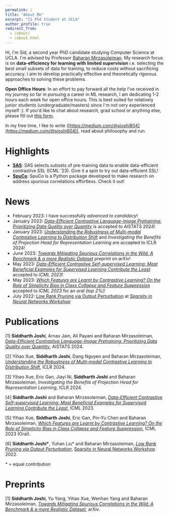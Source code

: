 ```yaml
---
permalink: /
title: "About Me"
excerpt: "CS Phd Student at UCLA"
author_profile: true
redirect_from: 
  - /about/
  - /about.html
---
```


Hi, I'm Sid, a second year PhD candidate studying Computer Science at UCLA.
I'm advised by Professor [Baharan Mirzasoleiman](http://web.cs.ucla.edu/~baharan/).
My research focus is on **data-efficiency for learning with limited supervision** i.e. selecting the best small subsets of data for training, to reduce costs without sacrificing accuracy. I aim to develop practically effective and theoretically rigorous approaches to solving these problems.

**Open Office Hours**: In an effort to pay forward all the help I've received in my journey so far in pursuing a career in ML research, I am dedicating 1-2 hours each week for open office hours. This is best suited for relatively junior students (undergraduate/masters) since I'm not very experienced myself :). If you'd like to chat about research, grad school or anything else, please fill out [this form](https://forms.gle/bKrKo3s7Td6Gnkgr7).

In my free time, I like to write ([https://medium.com/@sjoshi804](https://medium.com/@sjoshi804)), read about philosophy and run.

Highlights
======

* **[SAS](https://github.com/sjoshi804/sas-data-efficient-contrastive-learning/tree/master)**: SAS selects subsets of pre-training data to enable data-efficient contrastive SSL (ICML '23). Give it a spin to try out data-efficient SSL!
* **[SpuCo](https://spuco.readthedocs.io/en/latest/)**: SpuCo is a Python package developed to make research on address spurious correlations effortless. Check it out!

News
======

* February 2023: I have successfully *advanced to candidacy*!
* January 2023: *[Data-Efficient Contrastive Language-Image Pretraining: Prioritizing Data Quality over Quantity](https://arxiv.org/abs/2403.12267)* is accepted to AISTATS 2024!
* January 2023: *[Understanding the Robustness of Multi-modal Contrastive Learning to Distribution Shift](https://arxiv.org/abs/2310.04971)* and *Investigating the Benefits of Projection Head for Representation Learning* are accepted to ICLR 2024!
* June 2023: *[Towards Mitigating Spurious Correlations in the Wild: A Benchmark & a more Realistic Dataset](https://arxiv.org/abs/2306.11957)* preprint on arXiv!
* May 2023: *[Data-Efficient Contrastive Self-supervised Learning: Most Beneficial Examples for Supervised Learning Contribute the Least](https://sjoshi804.github.io/data-efficient-contrastive-learning/)* accepted to *ICML 2023*!
* May 2023: *[Which Features are Learnt by Contrastive Learning? On the Role of Simplicity Bias in Class Collapse and Feature Suppression](https://sjoshi804.github.io/icml-cc-fs/)* accepted to *ICML 2023* for an *oral (top 2%)*!
* July 2022: [Low Rank Pruning via Output Perturbation](https://drive.google.com/file/d/1FhuJxrbW554UsMt92WR5B1sCaw8P1odl/view) at *[Sparsity in Neural Networks Workshop](https://www.sparseneural.net)*

Publications
=============

[1] **Siddharth Joshi**, Arnav Jain, Ali Payani and Baharan Mirzasoleiman, *[Data-Efficient Contrastive Language-Image Pretraining: Prioritizing Data Quality over Quantity](https://arxiv.org/abs/2403.12267)*, AISTATS 2024.

[2] Yihao Xue, **Siddharth Joshi**, Dang Nguyen and Baharan Mirzasoleiman, *[Understanding the Robustness of Multi-modal Contrastive Learning to Distribution Shift](https://arxiv.org/abs/2310.04971)*, ICLR 2024.

[3] Yihao Xue, Eric Gan, Jiayi Ni, **Siddharth Joshi** and Baharan Mirzasoleiman, *Investigating the Benefits of Projection Head for Representation Learning*, ICLR 2024.

[4] **Siddharth Joshi** and Baharan Mirzasoleiman, *[Data-Efficient Contrastive Self-supervised Learning: Most Beneficial Examples for Supervised Learning Contribute the Least](https://sjoshi804.github.io/data-efficient-contrastive-learning/)*, ICML 2023.

[5] Yihao Xue, **Siddharth Joshi**, Eric Gan, Pin-Yu Chen and Baharan Mirzasoleiman, *[Which Features are Learnt by Contrastive Learning? On the Role of Simplicity Bias in Class Collapse and Feature Suppression](https://sjoshi804.github.io/icml-cc-fs/)*, ICML 2023 (Oral).

[6] **Siddharth Joshi\***, Yuhan Liu\* and Baharan Mirzasoleiman, *[Low Rank Pruning via Output Perturbation](https://drive.google.com/file/d/1FhuJxrbW554UsMt92WR5B1sCaw8P1odl/view)*, [Sparsity in Neural Networks Workshop](https://www.sparseneural.net) 2022.

\* = equal contribution

Preprints
=============

[1] **Siddharth Joshi**, Yu Yang, Yihao Xue, Wenhan Yang and Baharan Mirzasoleiman, *[Towards Mitigating Spurious Correlations in the Wild: A Benchmark & a more Realistic Dataset](https://arxiv.org/abs/2306.11957)*, arXiv.
